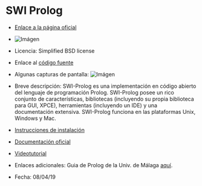 # SWI Prolog

* [Enlace a la página oficial](http://www.swi-prolog.org/)

* ![Imágen](http://www.swi-prolog.org/icons/swipl.png) 

* Licencia: Simplified BSD license

* Enlace al [código fuente](http://www.swi-prolog.org/build/)

* Algunas capturas de pantalla: ![Imágen](http://www.swi-prolog.org/guitracer.gif)

* Breve descripción: SWI-Prolog es una implementación en código abierto del lenguaje de programación Prolog. SWI-Prolog posee un rico conjunto de características, bibliotecas (incluyendo su propia biblioteca para GUI, XPCE), herramientas (incluyendo un IDE) y una documentación extensiva. SWI-Prolog funciona en las plataformas Unix, Windows y Mac.

* [Instrucciones de instalación](https://www.youtube.com/watch?v=OuBXSFSE2Ig)

* [Documentación oficial](http://www.swi-prolog.org/pldoc/doc_for?object=root)

* [Videotutorial](https://www.youtube.com/playlist?list=PLEJXowNB4kPy3_qhGksOO8ch_Di7T8_9E)

* Enlaces adicionales: Guia de Prolog de la Univ. de Málaga [aquí](http://www.lcc.uma.es/~pacog/apuntes/pd/guia.pdf).

* Fecha: 08/04/19

